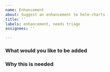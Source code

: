 ```yaml
---
name: Enhancement
about: Suggest an enhancement to helm-charts
title: ''
labels: enhancement, needs triage
assignees: ''

---
```


### What would you like to be added


### Why this is needed
